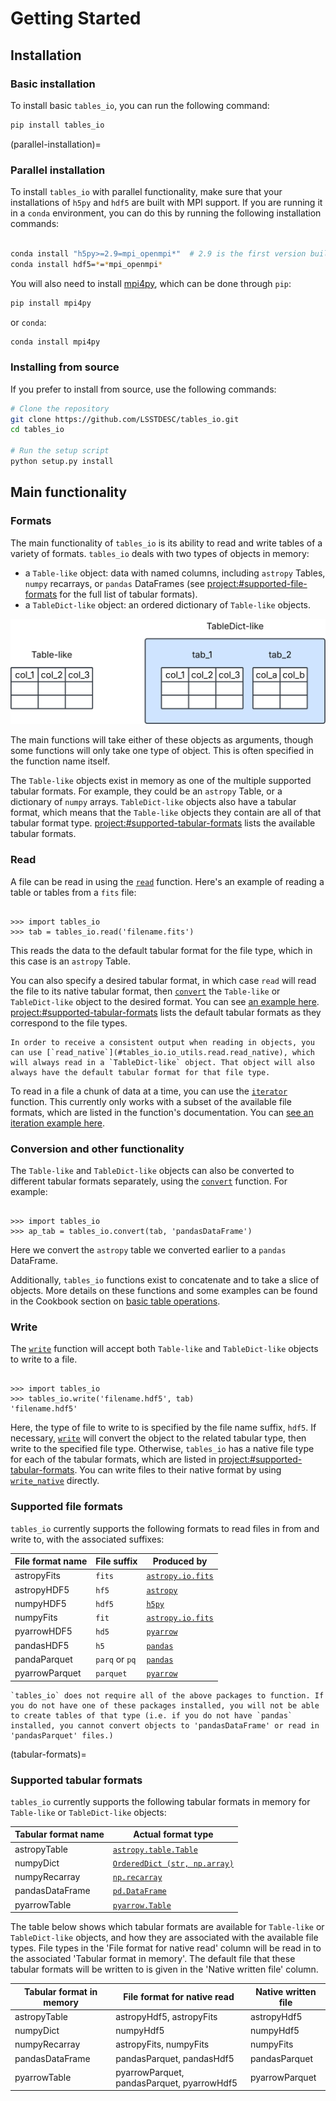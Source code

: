 # Getting Started

## Installation

### Basic installation

To install basic `tables_io`, you can run the following command:

```bash
pip install tables_io
```

(parallel-installation)=

### Parallel installation

To install `tables_io` with parallel functionality, make sure that your installations of `h5py` and `hdf5` are built with MPI support. If you are running it in a `conda` environment, you can do this by running the following installation commands:

```bash

conda install "h5py>=2.9=mpi_openmpi*"  # 2.9 is the first version built with mpi on this channel
conda install hdf5=*=*mpi_openmpi*

```

You will also need to install [mpi4py](https://mpi4py.readthedocs.io/en/stable/install.html), which can be done through `pip`:

```bash
pip install mpi4py
```

or `conda`:

```bash
conda install mpi4py
```

### Installing from source

If you prefer to install from source, use the following commands:

```bash
# Clone the repository
git clone https://github.com/LSSTDESC/tables_io.git
cd tables_io

# Run the setup script
python setup.py install
```

## Main functionality

### Formats

The main functionality of `tables_io` is its ability to read and write tables of a variety of formats. `tables_io` deals with two types of objects in memory:

- a `Table-like` object: data with named columns, including `astropy` Tables, `numpy` recarrays, or `pandas` DataFrames (see <project:#supported-file-formats> for the full list of tabular formats).
- a `TableDict-like` object: an ordered dictionary of `Table-like` objects.

![table-vs-tabledict](assets/table_vs_tabledict_diagram.svg)

The main functions will take either of these objects as arguments, though some functions will only take one type of object. This is often specified in the function name itself.

The `Table-like` objects exist in memory as one of the multiple supported tabular formats. For example, they could be an `astropy` Table, or a dictionary of `numpy` arrays. `TableDict-like` objects also have a tabular format, which means that the `Table-like` objects they contain are all of that tabular format type. <project:#supported-tabular-formats> lists the available tabular formats.

### Read

A file can be read in using the [`read`](#tables_io.io_utils.read.read) function. Here's an example of reading a table or tables from a `fits` file:

```{doctest}

>>> import tables_io
>>> tab = tables_io.read('filename.fits')

```

This reads the data to the default tabular format for the file type, which in this case is an `astropy` Table.

You can also specify a desired tabular format, in which case `read` will read the file to its native tabular format, then [`convert`](#tables_io.conv.conv_tabledict.convert) the `Table-like` or `TableDict-like` object to the desired format. You can see [an example here](cookbook.md#read-in-a-file-to-a-specific-format). <project:#supported-tabular-formats> lists the default tabular formats as they correspond to the file types.

```{note}
In order to receive a consistent output when reading in objects, you can use [`read_native`](#tables_io.io_utils.read.read_native), which will always read in a `TableDict-like` object. That object will also always have the default tabular format for that file type.
```

To read in a file a chunk of data at a time, you can use the [`iterator`](#tables_io.io_utils.iterator.iterator) function. This currently only works with a subset of the available file formats, which are listed in the function's documentation. You can [see an iteration example here](cookbook.md#iterating-through-data-in-an-hdf5-file).

### Conversion and other functionality

The `Table-like` and `TableDict-like` objects can also be converted to different tabular formats separately, using the [`convert`](#tables_io.conv.conv_tabledict.convert) function. For example:

```{doctest}

>>> import tables_io
>>> ap_tab = tables_io.convert(tab, 'pandasDataFrame')

```

Here we convert the `astropy` table we converted earlier to a `pandas` DataFrame.

Additionally, `tables_io` functions exist to concatenate and to take a slice of objects. More details on these functions and some examples can be found in the Cookbook section on [basic table operations](cookbook.md#basic-table-operations).

### Write

The [`write`](#tables_io.io_utils.write.write) function will accept both `Table-like` and `TableDict-like` objects to write to a file.

```{doctest}

>>> import tables_io
>>> tables_io.write('filename.hdf5', tab)
'filename.hdf5'

```

Here, the type of file to write to is specified by the file name suffix, `hdf5`. If necessary, [`write`](#tables_io.io_utils.write.write) will convert the object to the related tabular type, then write to the specified file type. Otherwise, `tables_io` has a native file type for each of the tabular formats, which are listed in <project:#supported-tabular-formats>. You can write files to their native format by using [`write_native`](#tables_io.io_utils.write.write_native) directly.

### Supported file formats

`tables_io` currently supports the following formats to read files in from and write to, with the associated suffixes:

| File format name | File suffix    | Produced by                                                                            |
| ---------------- | -------------- | -------------------------------------------------------------------------------------- |
| astropyFits      | `fits`         | [`astropy.io.fits`](https://docs.astropy.org/en/stable/io/fits/index.html)             |
| astropyHDF5      | `hf5`          | [`astropy`](https://docs.astropy.org/en/stable/io/unified.html#hdf5)                   |
| numpyHDF5        | `hdf5`         | [`h5py`](https://docs.h5py.org/en/stable/quick.html#appendix-creating-a-file)          |
| numpyFits        | `fit`          | [`astropy.io.fits`](https://docs.astropy.org/en/stable/io/fits/index.html)             |
| pyarrowHDF5      | `hd5`          | [`pyarrow`](https://arrow.apache.org/docs/python/getstarted.html)                      |
| pandasHDF5       | `h5`           | [`pandas`](https://pandas.pydata.org/pandas-docs/stable/user_guide/io.html#io-hdf5)    |
| pandaParquet     | `parq` or `pq` | [`pandas`](https://pandas.pydata.org/pandas-docs/stable/user_guide/10min.html#parquet) |
| pyarrowParquet   | `parquet`      | [`pyarrow`](https://arrow.apache.org/docs/python/parquet.html)                         |

```{note}
`tables_io` does not require all of the above packages to function. If you do not have one of these packages installed, you will not be able to create tables of that type (i.e. if you do not have `pandas` installed, you cannot convert objects to 'pandasDataFrame' or read in 'pandasParquet' files.)
```

(tabular-formats)=

### Supported tabular formats

`tables_io` currently supports the following tabular formats in memory for `Table-like` or `TableDict-like` objects:

| Tabular format name | Actual format type                                                                                          |
| ------------------- | ----------------------------------------------------------------------------------------------------------- |
| astropyTable        | [`astropy.table.Table`](https://docs.astropy.org/en/stable/table/index.html)                                |
| numpyDict           | [`OrderedDict (str, np.array)`](https://docs.python.org/3/library/collections.html#collections.OrderedDict) |
| numpyRecarray       | [`np.recarray`](https://numpy.org/doc/stable/reference/generated/numpy.recarray.html)                       |
| pandasDataFrame     | [`pd.DataFrame`](https://pandas.pydata.org/pandas-docs/stable/reference/api/pandas.DataFrame.html)          |
| pyarrowTable        | [`pyarrow.Table`](https://arrow.apache.org/docs/python/generated/pyarrow.Table.html)                        |

The table below shows which tabular formats are available for `Table-like` or `TableDict-like` objects, and how they are associated with the available file types. File types in the 'File format for native read' column will be read in to the associated 'Tabular format in memory'. The default file that these tabular formats will be written to is given in the 'Native written file' column.

| Tabular format in memory | File format for native read                | Native written file |
| ------------------------ | ------------------------------------------ | ------------------- |
| astropyTable             | astropyHdf5, astropyFits                   | astropyHdf5         |
| numpyDict                | numpyHdf5                                  | numpyHdf5           |
| numpyRecarray            | astropyFits, numpyFits                     | numpyFits           |
| pandasDataFrame          | pandasParquet, pandasHdf5                  | pandasParquet       |
| pyarrowTable             | pyarrowParquet, pandasParquet, pyarrowHdf5 | pyarrowParquet      |
